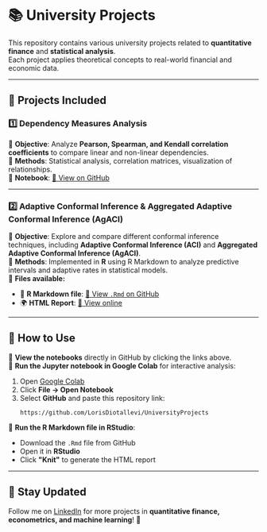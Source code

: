 # 📚 University Projects  

This repository contains various university projects related to **quantitative finance** and **statistical analysis**.  
Each project applies theoretical concepts to real-world financial and economic data.  

---

## 📝 Projects Included

### 1️⃣ Dependency Measures Analysis
📌 **Objective**: Analyze **Pearson, Spearman, and Kendall correlation coefficients** to compare linear and non-linear dependencies.  
📌 **Methods**: Statistical analysis, correlation matrices, visualization of relationships.  
📌 **Notebook**: [🔗 View on GitHub](https://github.com/LorisDiotallevi/UniversityProjects/blob/main/Team1_Dependency.ipynb)  

---

### 2️⃣ Adaptive Conformal Inference & Aggregated Adaptive Conformal Inference (AgACI)
📌 **Objective**: Explore and compare different conformal inference techniques, including **Adaptive Conformal Inference (ACI)** and **Aggregated Adaptive Conformal Inference (AgACI)**.  
📌 **Methods**: Implemented in **R** using R Markdown to analyze predictive intervals and adaptive rates in statistical models.  
📌 **Files available:**  
   - 📜 **R Markdown file**: [🔗 View `.Rmd` on GitHub](INSERT_RMD_LINK_HERE)  
   - 🌍 **HTML Report**: [🔗 View online](https://LorisDiotallevi.github.io/UniversityProjects/Conformal_Inference.html)  

---

## 🚀 How to Use
📌 **View the notebooks** directly in GitHub by clicking the links above.  
📌 **Run the Jupyter notebook in Google Colab** for interactive analysis:  
   1. Open [Google Colab](https://colab.research.google.com/)  
   2. Click **File → Open Notebook**  
   3. Select **GitHub** and paste this repository link:  
      ```
      https://github.com/LorisDiotallevi/UniversityProjects
      ```
📌 **Run the R Markdown file in RStudio**:  
   - Download the `.Rmd` file from GitHub  
   - Open it in **RStudio**  
   - Click **"Knit"** to generate the HTML report  

---

## 📢 Stay Updated  
Follow me on [LinkedIn](https://www.linkedin.com/in/loris-diotallevi/) for more projects in **quantitative finance, econometrics, and machine learning**! 🚀





